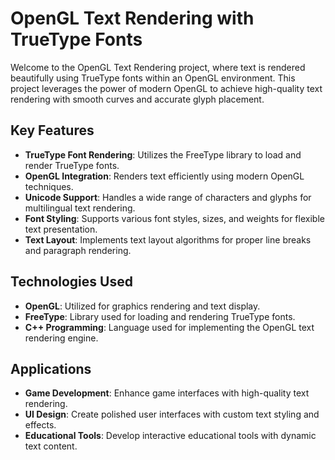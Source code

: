 # OpenGL Text Rendering with TrueType Fonts

Welcome to the OpenGL Text Rendering project, where text is rendered beautifully using TrueType fonts within an OpenGL environment. This project leverages the power of modern OpenGL to achieve high-quality text rendering with smooth curves and accurate glyph placement.

## Key Features

- **TrueType Font Rendering**: Utilizes the FreeType library to load and render TrueType fonts.
- **OpenGL Integration**: Renders text efficiently using modern OpenGL techniques.
- **Unicode Support**: Handles a wide range of characters and glyphs for multilingual text rendering.
- **Font Styling**: Supports various font styles, sizes, and weights for flexible text presentation.
- **Text Layout**: Implements text layout algorithms for proper line breaks and paragraph rendering.

## Technologies Used

- **OpenGL**: Utilized for graphics rendering and text display.
- **FreeType**: Library used for loading and rendering TrueType fonts.
- **C++ Programming**: Language used for implementing the OpenGL text rendering engine.

## Applications

- **Game Development**: Enhance game interfaces with high-quality text rendering.
- **UI Design**: Create polished user interfaces with custom text styling and effects.
- **Educational Tools**: Develop interactive educational tools with dynamic text content.
